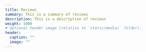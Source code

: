 ```yaml
---
title: Reviews
summary: This is a summary of reviews
description: This is a description of reviews
weight: 1000
# Optional header image (relative to `static/media/` folder).
header:
  caption: ""
  image: ""
---
```

